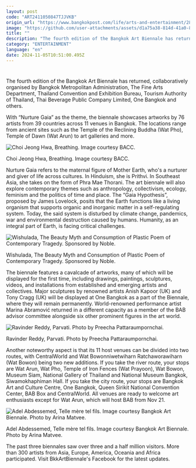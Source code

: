 ```yaml
---
layout: post
code: "ART2411050847TJJVKB"
origin_url: "https://www.bangkokpost.com/life/arts-and-entertainment/2896413/city-wide-art-event-returns"
image: "https://github.com/user-attachments/assets/d1a75a38-814d-41a0-8b7f-4d9f283499d5"
title: ""
description: "The fourth edition of the Bangkok Art Biennale has returned, collaboratively organised by Bangkok Metropolitan Administration, The Fine Arts Department, Thailand Convention and Exhibition Bureau, Tourism Authority of Thailand, Thai Beverage Public Company Limited, One Bangkok and others."
category: "ENTERTAINMENT"
language: "en"
date: 2024-11-05T10:51:00.495Z
---
```


# 

The fourth edition of the Bangkok Art Biennale has returned, collaboratively organised by Bangkok Metropolitan Administration, The Fine Arts Department, Thailand Convention and Exhibition Bureau, Tourism Authority of Thailand, Thai Beverage Public Company Limited, One Bangkok and others. 

With “Nurture Gaia” as the theme, the biennale showcases artworks by 76 artists from 39 countries across 11 venues in Bangkok. The locations range from ancient sites such as the Temple of the Reclining Buddha (Wat Pho), Temple of Dawn (Wat Arun) to art galleries and more.

![Choi Jeong Hwa, Breathing. Image courtesy BACC.](https://github.com/user-attachments/assets/b040b6ba-468e-415b-b877-9b0db93ce9c7)

Choi Jeong Hwa, Breathing. Image courtesy BACC.

Nurture Gaia refers to the maternal figure of Mother Earth, who's a nurturer and giver of life across cultures. In Hinduism, she is Prithvi. In Southeast Asia, she takes on the form of Phra Mae Thorani. The art biennale will also explore contemporary themes such as anthropology, collectivism, ecology, feminism and the politics of time and place. The “Gaia Hypothesis”, proposed by James Lovelock, posits that the Earth functions like a living organism that supports organic and inorganic matter in a self-regulating system. Today, the said system is disturbed by climate change, pandemics, war and environmental destruction caused by humans. Humanity, as an integral part of Earth, is facing critical challenges.

![Wishulada, The Beauty Myth and Consumption of Plastic Poem of Contemporary Tragedy. Sponsored by Noble.](https://static.bangkokpost.com/media/content/20241105/5334087.jpg)

Wishulada, The Beauty Myth and Consumption of Plastic Poem of Contemporary Tragedy. Sponsored by Noble.

The biennale features a cavalcade of artworks, many of which will be displayed for the first time, including drawings, paintings, sculptures, videos, and installations from established and emerging artists and collectives. Major sculptures by renowned artists Anish Kapoor (UK) and Tony Cragg (UK) will be displayed at One Bangkok as a part of the Biennale, where they will remain permanently. World-renowned performance artist Marina Abramović returned in a different capacity as a member of the BAB advisor committee alongside six other prominent figures in the art world. 

![Ravinder Reddy, Parvati. Photo by Preecha Pattaraumpornchai. ](https://github.com/user-attachments/assets/baa2a391-0b20-47ba-9320-62137a6eed05)

Ravinder Reddy, Parvati. Photo by Preecha Pattaraumpornchai.

Another noteworthy aspect is that its 11 host venues can be divided into two routes, with CentralWorld and Wat Bowonniwetwiharn Ratchaworawiharn (Wat Bowon) being two new additions. If you take the river route, your stops are Wat Arun, Wat Pho, Temple of Iron Fences (Wat Prayoon), Wat Bowon, Museum Siam, National Gallery of Thailand and National Museum Bangkok, Siwamokhaphiman Hall. If you take the city route, your stops are Bangkok Art and Culture Centre, One Bangkok, Queen Sirikit National Convention Center, BAB Box and CentralWorld. All venues are ready to welcome art enthusiasts except for Wat Arun, which will host BAB from Nov 21. 

![Adel Abdessemed, Telle mère tel fils. Image courtesy Bangkok Art Biennale. Photo by Arina Matvee.](https://github.com/user-attachments/assets/101b912b-fba6-45e3-88cb-82a233525bb6)

Adel Abdessemed, Telle mère tel fils. Image courtesy Bangkok Art Biennale. Photo by Arina Matvee.

The past three biennales saw over three and a half million visitors. More than 300 artists from Asia, Europe, America, Oceania and Africa participated. Visit BkkArtBiennale's Facebook for the latest updates.